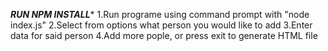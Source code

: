*****RUN NPM INSTALL******
1.Run programe using command prompt with "node index.js"
2.Select from options what person you would like to add
3.Enter data for said person
4.Add more pople, or press exit to generate HTML file